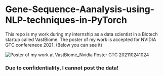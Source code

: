 # Gene-Sequence-Aanalysis-using-NLP-techniques-in-PyTorch

This repo is my work during my internship as a data scientist in a Biotech startup called VastBiome.
The poster of my work is accepted for NVIDIA GTC conferenece 2021. (Below you can see it)

![Poster of my work at VastBiome_Nvidia Poster GTC 202110241024](https://user-images.githubusercontent.com/59636426/133817064-58569112-2501-4103-a405-f4fcc2ff9ef9.jpg)

### Due to confidentiality, I cannot post the data!
